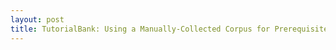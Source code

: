 ```yaml
---
layout: post
title: TutorialBank: Using a Manually-Collected Corpus for Prerequisite Chains, Survey Extraction and Resource Recommendation
---
```

